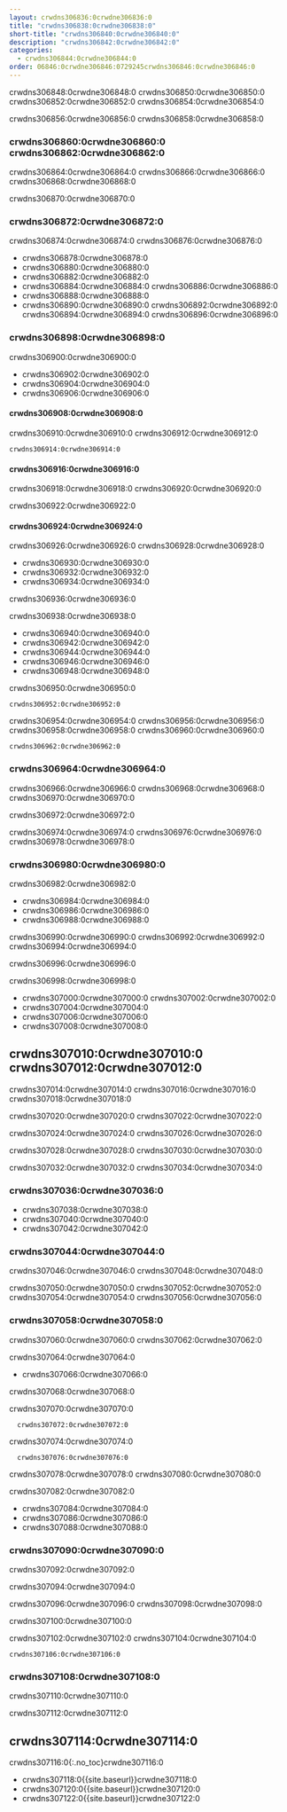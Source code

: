 ```yaml
---
layout: crwdns306836:0crwdne306836:0
title: "crwdns306838:0crwdne306838:0"
short-title: "crwdns306840:0crwdne306840:0"
description: "crwdns306842:0crwdne306842:0"
categories:
  - crwdns306844:0crwdne306844:0
order: 06846:0crwdne306846:0729245crwdns306846:0crwdne306846:0
---
```


crwdns306848:0crwdne306848:0 crwdns306850:0crwdne306850:0 crwdns306852:0crwdne306852:0 crwdns306854:0crwdne306854:0

crwdns306856:0crwdne306856:0 crwdns306858:0crwdne306858:0

### crwdns306860:0crwdne306860:0 crwdns306862:0crwdne306862:0

crwdns306864:0crwdne306864:0 crwdns306866:0crwdne306866:0 crwdns306868:0crwdne306868:0

crwdns306870:0crwdne306870:0

### crwdns306872:0crwdne306872:0

crwdns306874:0crwdne306874:0 crwdns306876:0crwdne306876:0

* crwdns306878:0crwdne306878:0
* crwdns306880:0crwdne306880:0
* crwdns306882:0crwdne306882:0
* crwdns306884:0crwdne306884:0 crwdns306886:0crwdne306886:0
* crwdns306888:0crwdne306888:0
* crwdns306890:0crwdne306890:0 crwdns306892:0crwdne306892:0 crwdns306894:0crwdne306894:0 crwdns306896:0crwdne306896:0

### crwdns306898:0crwdne306898:0

crwdns306900:0crwdne306900:0

- crwdns306902:0crwdne306902:0
- crwdns306904:0crwdne306904:0
- crwdns306906:0crwdne306906:0

#### crwdns306908:0crwdne306908:0

crwdns306910:0crwdne306910:0 crwdns306912:0crwdne306912:0

```
crwdns306914:0crwdne306914:0
```

#### crwdns306916:0crwdne306916:0

crwdns306918:0crwdne306918:0 crwdns306920:0crwdne306920:0

crwdns306922:0crwdne306922:0

#### crwdns306924:0crwdne306924:0

crwdns306926:0crwdne306926:0 crwdns306928:0crwdne306928:0

- crwdns306930:0crwdne306930:0
- crwdns306932:0crwdne306932:0
- crwdns306934:0crwdne306934:0

crwdns306936:0crwdne306936:0

crwdns306938:0crwdne306938:0

- crwdns306940:0crwdne306940:0
- crwdns306942:0crwdne306942:0
- crwdns306944:0crwdne306944:0
- crwdns306946:0crwdne306946:0
- crwdns306948:0crwdne306948:0

crwdns306950:0crwdne306950:0

```
crwdns306952:0crwdne306952:0
```

crwdns306954:0crwdne306954:0 crwdns306956:0crwdne306956:0 crwdns306958:0crwdne306958:0 crwdns306960:0crwdne306960:0

```
crwdns306962:0crwdne306962:0
```

### crwdns306964:0crwdne306964:0

crwdns306966:0crwdne306966:0 crwdns306968:0crwdne306968:0 crwdns306970:0crwdne306970:0

crwdns306972:0crwdne306972:0

crwdns306974:0crwdne306974:0 crwdns306976:0crwdne306976:0 crwdns306978:0crwdne306978:0

### crwdns306980:0crwdne306980:0

crwdns306982:0crwdne306982:0

- crwdns306984:0crwdne306984:0
- crwdns306986:0crwdne306986:0
- crwdns306988:0crwdne306988:0

crwdns306990:0crwdne306990:0 crwdns306992:0crwdne306992:0 crwdns306994:0crwdne306994:0

crwdns306996:0crwdne306996:0

crwdns306998:0crwdne306998:0

* crwdns307000:0crwdne307000:0 crwdns307002:0crwdne307002:0
* crwdns307004:0crwdne307004:0
* crwdns307006:0crwdne307006:0
* crwdns307008:0crwdne307008:0

## crwdns307010:0crwdne307010:0 crwdns307012:0crwdne307012:0

crwdns307014:0crwdne307014:0 crwdns307016:0crwdne307016:0 crwdns307018:0crwdne307018:0

crwdns307020:0crwdne307020:0 crwdns307022:0crwdne307022:0

crwdns307024:0crwdne307024:0 crwdns307026:0crwdne307026:0

crwdns307028:0crwdne307028:0 crwdns307030:0crwdne307030:0

crwdns307032:0crwdne307032:0 crwdns307034:0crwdne307034:0

### crwdns307036:0crwdne307036:0

- crwdns307038:0crwdne307038:0
- crwdns307040:0crwdne307040:0
- crwdns307042:0crwdne307042:0

### crwdns307044:0crwdne307044:0

crwdns307046:0crwdne307046:0 crwdns307048:0crwdne307048:0

crwdns307050:0crwdne307050:0 crwdns307052:0crwdne307052:0 crwdns307054:0crwdne307054:0 crwdns307056:0crwdne307056:0

### crwdns307058:0crwdne307058:0

crwdns307060:0crwdne307060:0 crwdns307062:0crwdne307062:0

crwdns307064:0crwdne307064:0

- crwdns307066:0crwdne307066:0

crwdns307068:0crwdne307068:0

crwdns307070:0crwdne307070:0

```
  crwdns307072:0crwdne307072:0
```

crwdns307074:0crwdne307074:0

```
  crwdns307076:0crwdne307076:0
```

crwdns307078:0crwdne307078:0 crwdns307080:0crwdne307080:0

crwdns307082:0crwdne307082:0

- crwdns307084:0crwdne307084:0
- crwdns307086:0crwdne307086:0
- crwdns307088:0crwdne307088:0

### crwdns307090:0crwdne307090:0

crwdns307092:0crwdne307092:0

crwdns307094:0crwdne307094:0

crwdns307096:0crwdne307096:0 crwdns307098:0crwdne307098:0

crwdns307100:0crwdne307100:0

crwdns307102:0crwdne307102:0 crwdns307104:0crwdne307104:0

```
crwdns307106:0crwdne307106:0
```

### crwdns307108:0crwdne307108:0

crwdns307110:0crwdne307110:0

crwdns307112:0crwdne307112:0

## crwdns307114:0crwdne307114:0
crwdns307116:0{:.no_toc}crwdne307116:0

- crwdns307118:0{{site.baseurl}}crwdne307118:0
- crwdns307120:0{{site.baseurl}}crwdne307120:0
- crwdns307122:0{{site.baseurl}}crwdne307122:0
